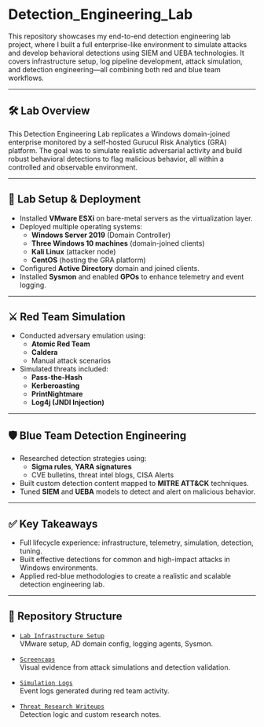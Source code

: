 # Detection_Engineering_Lab

This repository showcases my end-to-end detection engineering lab project, where I built a full enterprise-like environment to simulate attacks and develop behavioral detections using SIEM and UEBA technologies. It covers infrastructure setup, log pipeline development, attack simulation, and detection engineering—all combining both red and blue team workflows.

---

## 🛠️ Lab Overview

This Detection Engineering Lab replicates a Windows domain-joined enterprise monitored by a self-hosted Gurucul Risk Analytics (GRA) platform. The goal was to simulate realistic adversarial activity and build robust behavioral detections to flag malicious behavior, all within a controlled and observable environment.

---

## 🔧 Lab Setup & Deployment

- Installed **VMware ESXi** on bare-metal servers as the virtualization layer.
- Deployed multiple operating systems:
  - **Windows Server 2019** (Domain Controller)
  - **Three Windows 10 machines** (domain-joined clients)
  - **Kali Linux** (attacker node)
  - **CentOS** (hosting the GRA platform)
- Configured **Active Directory** domain and joined clients.
- Installed **Sysmon** and enabled **GPOs** to enhance telemetry and event logging.

---

## ⚔️ Red Team Simulation

- Conducted adversary emulation using:
  - **Atomic Red Team**
  - **Caldera**
  - Manual attack scenarios
- Simulated threats included:
  - **Pass-the-Hash**
  - **Kerberoasting**
  - **PrintNightmare**
  - **Log4j (JNDI Injection)**

---

## 🛡️ Blue Team Detection Engineering

- Researched detection strategies using:
  - **Sigma rules**, **YARA signatures**
  - CVE bulletins, threat intel blogs, CISA Alerts
- Built custom detection content mapped to **MITRE ATT&CK** techniques.
- Tuned **SIEM** and **UEBA** models to detect and alert on malicious behavior.

---

## ✅ Key Takeaways

- Full lifecycle experience: infrastructure, telemetry, simulation, detection, tuning.
- Built effective detections for common and high-impact attacks in Windows environments.
- Applied red-blue methodologies to create a realistic and scalable detection engineering lab.

---

## 📁 Repository Structure

- [`Lab Infrastructure Setup`](./Lab%20Infrastructure%20Setup)  
  VMware setup, AD domain config, logging agents, Sysmon.

- [`Screencaps`](./Screencaps)  
  Visual evidence from attack simulations and detection validation.

- [`Simulation Logs`](./Simulation%20Logs)  
  Event logs generated during red team activity.

- [`Threat Research Writeups`](./Threat%20Reseach%20Writeups)  
  Detection logic and custom research notes.

